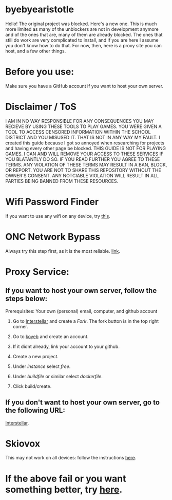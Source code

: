 # byebyearistotle
Hello!
The original project was blocked. Here's a new one.
This is much more limited as many of the unblockers are not in development anymore and of the ones that are, many of them are already blocked. The ones that still do work are very complicated to install, and if you are here I assume you don't know how to do that. For now, then, here is a proxy site you can host, and a few other things.
# Before you use:
Make sure you have a GitHub account if you want to host your own server.

# Disclaimer / ToS
I AM IN NO WAY RESPONSIBLE FOR ANY CONSEQUENCES YOU MAY RECIEVE BY USING THESE TOOLS TO PLAY GAMES. YOU WERE GIVEN A TOOL TO ACCESS CENSORED INFORMATION WITHIN THE SCHOOL DISTRICT AND YOU MISUSED IT. THAT IS NOT IN ANY WAY MY FAULT. I created this guide because I got so annoyed when researching for projects and having every other page be blocked. THIS GUIDE IS NOT FOR PLAYING GAMES. I CAN AND WILL REMOVE YOUR ACCESS TO THESE SERVICES IF YOU BLATANTLY DO SO. IF YOU READ FURTHER YOU AGREE TO THESE TERMS. ANY VIOLATION OF THESE TERMS MAY RESULT IN A BAN, BLOCK, OR REPORT.
YOU ARE NOT TO SHARE THIS REPOSITORY WITHOUT THE OWNER'S CONSENT. ANY NOTCIABLE VIOLATION WILL RESULT IN ALL PARTIES BEING BANNED FROM THESE RESOURCES.
# Wifi Password Finder

If you want to use any wifi on any device, try [this](https://github.com/cynicsketch/netexportwifipass).

# ONC Network Bypass

Always try this step first, as it is the most reliable. [link](https://github.com/JerryMyuu/ONC).

# Proxy Service:

## If you want to host your own server, follow the steps below:

Prerequisites:
Your own (personal) email, computer, and github account

1. Go to [Interstellar](https://github.com/InterstellarNetwork/Interstellar) and create a *Fork*. The fork button is in the top right corner.

2. Go to [koyeb](koyeb.com) and create an account.

3. If it didnt already, link your account to your github.

4. Create a new project.

5. Under *instance* select *free*.

6. Under *buildfile* or similar select *dockerfile*.

7. Click build/create.

## If you don't want to host your own server, go to the following URL:
[Interstellar](https://clever-login-helper.koyeb.app/).

# Skiovox

This may not work on all devices: follow the instructions [here](https://skiovox.netlify.app/skiovox.pdf).

# If the above fail or you want something better, try [here](https://github.com/3kh0/ext-remover).
